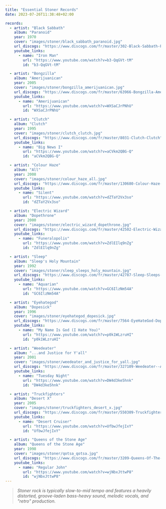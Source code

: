 ```yaml
---
title: "Essential Stoner Records"
date: 2023-07-26T11:38:48+02:00

records:
  - artist: "Black Sabbath"
    album: "Paranoid"
    year: 1970
    cover: "images/stoner/black_sabbath_paranoid.jpg"
    url_discogs: "https://www.discogs.com/fr/master/302-Black-Sabbath-Paranoid"
    youtube_links:
      - name: "Iron Man"
        url: "https://www.youtube.com/watch?v=b3-QqGVt-tM"
        id: "b3-QqGVt-tM"

  - artist: "Bongzilla"
    album: "Amerijuanican"
    year: 2005
    cover: "images/stoner/bongzilla_amerijuanican.jpg"
    url_discogs: "https://www.discogs.com/fr/master/63966-Bongzilla-Amerijuanican"
    youtube_links:
      - name: "Amerijuanican"
        url: "https://www.youtube.com/watch?v=WXSaCJrPNhU"
        id: "WXSaCJrPNhU"

  - artist: "Clutch"
    album: "Clutch"
    year: 1995
    cover: "images/stoner/clutch_clutch.jpg"
    url_discogs: "https://www.discogs.com/fr/master/8031-Clutch-Clutch"
    youtube_links:
      - name: "Big News I"
        url: "https://www.youtube.com/watch?v=aCVkm2QBG-Q"
        id: "aCVkm2QBG-Q"

  - artist: "Colour Haze"
    album: "All"
    year: 2008
    cover: "images/stoner/colour_haze_all.jpg"
    url_discogs: "https://www.discogs.com/fr/master/130680-Colour-Haze-All"
    youtube_links:
      - name: "Silent"
        url: "https://www.youtube.com/watch?v=dZTaY2Vx3so"
        id: "dZTaY2Vx3so"

  - artist: "Electric Wizard"
    album: "Dopethrone"
    year: 2000
    cover: "images/stoner/electric_wizard_dopethrone.jpg"
    url_discogs: "https://www.discogs.com/fr/master/42502-Electric-Wizard-Dopethrone"
    youtube_links:
      - name: "Funeralopolis"
        url: "https://www.youtube.com/watch?v=ZdlEIlq9nZg"
        id: "ZdlEIlq9nZg"

  - artist: "Sleep"
    album: "Sleep's Holy Mountain"
    year: 1992
    cover: "images/stoner/sleep_sleeps_holy_mountain.jpg"
    url_discogs: "https://www.discogs.com/fr/master/42787-Sleep-Sleeps-Holy-Mountain"
    youtube_links:
      - name: "Aquarian"
        url: "https://www.youtube.com/watch?v=GC6IlzNm54A"
        id: "GC6IlzNm54A"

  - artist: "Eyehategod"
    album: "Dopesick"
    year: 1996
    cover: "images/stoner/eyehategod_dopesick.jpg"
    url_discogs: "https://www.discogs.com/fr/master/7564-EyeHateGod-Dopesick"
    youtube_links:
      - name: "My Name Is God (I Hate You)"
        url: "https://www.youtube.com/watch?v=p0k1WLzruHI"
        id: "p0k1WLzruHI"

  - artist: "Weedeater"
    album: "...and Justice for Y'all"
    year: 2001
    cover: "images/stoner/weedeater_and_justice_for_yall.jpg"
    url_discogs: "https://www.discogs.com/fr/master/327109-Weedeater--And-Justice-For-YAll"
    youtube_links:
      - name: "Tuesday Night"
        url: "https://www.youtube.com/watch?v=DW4d3ke5hnk"
        id: "DW4d3ke5hnk"

  - artist: "Truckfighters"
    album: "Desert X"
    year: 2005
    cover: "images/stoner/truckfighters_desert_x.jpg"
    url_discogs: "https://www.discogs.com/fr/master/550309-Truckfighters-Gravity-X"
    youtube_links:
      - name: "Desert Cruiser"
        url: "https://www.youtube.com/watch?v=UfbwJfejIxY"
        id: "UfbwJfejIxY"

  - artist: "Queens of the Stone Age"
    album: "Queens of the Stone Age"
    year: 1998
    cover: "images/stoner/qotsa_qotsa.jpg"
    url_discogs: "https://www.discogs.com/fr/master/3209-Queens-Of-The-Stone-Age-Queens-Of-The-Stone-Age"
    youtube_links:
      - name: "Regular John"
        url: "https://www.youtube.com/watch?v=wjNbxJttwP8"
        id: "wjNbxJttwP8"
---
```


> *Stoner rock is typically slow-to-mid tempo and features a heavily distorted, groove-laden bass-heavy sound, melodic vocals, and "retro" production.*
